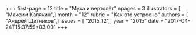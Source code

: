 +++
first-page = 12
title = "Муха и вертолёт"
npages = 3
illustrators = [ "Максим Калякин",]
month = "12"
rubric = "Как это устроено"
authors = [ "Андрей Щетников",]
issues = [ "2015_12",]
year = "2015"
date = "2017-04-24T15:37:59+03:00"
+++
